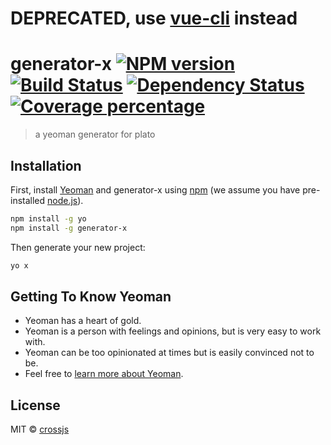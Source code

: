 # DEPRECATED, use [vue-cli](https://github.com/crossjs/plato#use-vue-cli) instead 

# generator-x [![NPM version][npm-image]][npm-url] [![Build Status][travis-image]][travis-url] [![Dependency Status][daviddm-image]][daviddm-url] [![Coverage percentage][coveralls-image]][coveralls-url]
> a yeoman generator for plato

## Installation

First, install [Yeoman](http://yeoman.io) and generator-x using [npm](https://www.npmjs.com/) (we assume you have pre-installed [node.js](https://nodejs.org/)).

```bash
npm install -g yo
npm install -g generator-x
```

Then generate your new project:

```bash
yo x
```

## Getting To Know Yeoman

 * Yeoman has a heart of gold.
 * Yeoman is a person with feelings and opinions, but is very easy to work with.
 * Yeoman can be too opinionated at times but is easily convinced not to be.
 * Feel free to [learn more about Yeoman](http://yeoman.io/).

## License

MIT © [crossjs](https://github.com/crossjs)


[npm-image]: https://badge.fury.io/js/generator-x.svg
[npm-url]: https://www.npmjs.com/package/generator-x
[travis-image]: https://travis-ci.org/crossjs/generator-x.svg?branch=master
[travis-url]: https://travis-ci.org/crossjs/generator-x
[daviddm-image]: https://david-dm.org/crossjs/generator-x.svg?theme=shields.io
[daviddm-url]: https://david-dm.org/crossjs/generator-x
[coveralls-image]: https://coveralls.io/repos/crossjs/generator-x/badge.svg
[coveralls-url]: https://coveralls.io/r/crossjs/generator-x
